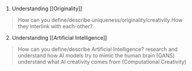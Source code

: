 1. Understanding [[Originality]]
> How can you define/describe uniqueness/originality/creativity
> How they interlink with each-other?
2. Understanding [[Artificial Intelligence]]
> How can you define/describe Artificial Intelligence?
> research and understand how AI models try to mimic the human brain (GANS)
> understand what AI creativity comes from (Computational Creativity)

